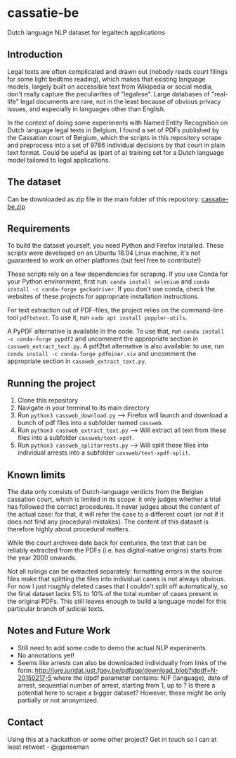 # cassatie-be
Dutch language NLP dataset for legaltech applications


## Introduction

Legal texts are often complicated and drawn out (nobody reads court filings for some light bedtime reading), 
which makes that existing language models, largely built on accessible text from Wikipedia or social media, don't really capture the peculiarities of "legalese".
Large databases of "real-life" legal documents are rare, not in the least because of obvious privacy issues, and especially in languages other than English.

In the context of doing some experiments with Named Entity Recognition on Dutch language legal texts in Belgium, I found a set of PDFs published by the Cassation court of Belgium,
which the scripts in this repository scrape and preprocess into a set of 9786 individual decisions by that court in plain text format. Could be useful as (part of a) 
training set for a Dutch language model tailored to legal applications.


## The dataset

Can be downloaded as zip file in the main folder of this repository: [cassatie-be.zip](https://github.com/jganseman/cassatie-be/raw/master/cassatie-be.zip) 


## Requirements

To build the dataset yourself, you need Python and Firefox installed. 
These scripts were developed on an Ubuntu 18.04 Linux machine, it's not guaranteed to work on other platforms (but feel free to contribute!) 

These scripts rely on a few dependencies for scraping. If you use Conda for your Python environment, first run:
``` conda install selenium ``` 
and ``` conda install -c conda-forge geckodriver ```.
If you don't use conda, check the websites of these projects for appropriate installation instructions.

For text extraction out of PDF-files, the project relies on the command-line tool ```pdftotext```.
To use it, run ```sudo apt install poppler-utils```.

A PyPDF alternative is available in the code. To use that, run ```conda install -c conda-forge pypdf2``` and uncomment the appropriate section in ```cassweb_extract_text.py```.
A pdf2txt alternative is also available: to use, run ```conda install -c conda-forge pdfminer.six``` and uncomment the appropriate section in ```cassweb_extract_text.py```.


## Running the project

1. Clone this repository
2. Navigate in your terminal to its main directory
3. Run ```python3 cassweb_download.py``` --> Firefox will launch and download a bunch of pdf files into a subfolder named ```cassweb```.
4. Run ```python3 cassweb_extract_text.py``` --> Will extract all text from these files into a subfolder ```cassweb/text-xpdf```.
5. Run ```python3 cassweb_splitarrests.py``` --> Will split those files into individual arrests into a subfolder ```cassweb/text-xpdf-split```.


## Known limits

The data only consists of Dutch-language verdicts from the Belgian cassation court, which is limited in its scope: it only judges whether a trial has followed the correct procedures.
It never judges about the content of the actual case: for that, it will refer the case to a different court (or not if it does not find any procedural mistakes).
The content of this dataset is therefore highly about procedural matters.

While the court archives date back for centuries, the text that can be reliably extracted from the PDFs (i.e. has digital-native origins) starts from the year 2000 onwards.

Not all rulings can be extracted separately: formatting errors in the source files make that splitting the files into individual cases is not always obvious.
For now I just roughly deleted cases that I couldn't split off automatically, so the final dataset lacks 5% to 10% of the total number of cases present in the original PDFs. 
This still leaves enough to build a language model for this particular branch of judicial texts.


## Notes and Future Work

* Still need to add some code to demo the actual NLP experiments.
* No annotations yet!
* Seems like arrests can also be downloaded individually from links of the form: http://jure.juridat.just.fgov.be/pdfapp/download_blob?idpdf=N-20150217-5 where the idpdf parameter contains: N/F (language), date of arrest, sequential number of arrest, starting from 1, up to ? Is there a potential here to scrape a bigger dataset? However, these might be only partially or not anonymized.  


## Contact

Using this at a hackathon or some other project? Get in touch so I can at least retweet - @jganseman
